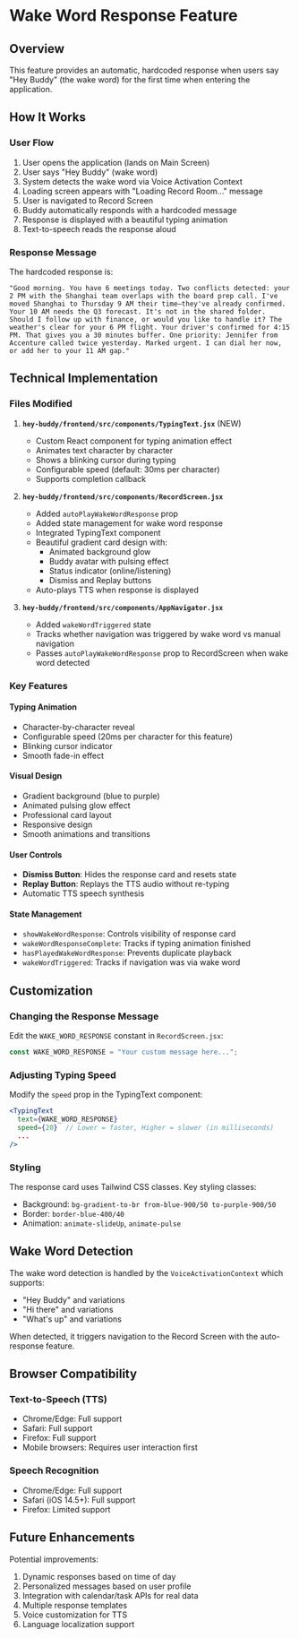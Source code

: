 # Wake Word Response Feature

## Overview
This feature provides an automatic, hardcoded response when users say "Hey Buddy" (the wake word) for the first time when entering the application.

## How It Works

### User Flow
1. User opens the application (lands on Main Screen)
2. User says "Hey Buddy" (wake word)
3. System detects the wake word via Voice Activation Context
4. Loading screen appears with "Loading Record Room..." message
5. User is navigated to Record Screen
6. Buddy automatically responds with a hardcoded message
7. Response is displayed with a beautiful typing animation
8. Text-to-speech reads the response aloud

### Response Message
The hardcoded response is:
```
"Good morning. You have 6 meetings today. Two conflicts detected: your 2 PM with the Shanghai team overlaps with the board prep call. I've moved Shanghai to Thursday 9 AM their time—they've already confirmed. Your 10 AM needs the Q3 forecast. It's not in the shared folder. Should I follow up with finance, or would you like to handle it? The weather's clear for your 6 PM flight. Your driver's confirmed for 4:15 PM. That gives you a 30 minutes buffer. One priority: Jennifer from Accenture called twice yesterday. Marked urgent. I can dial her now, or add her to your 11 AM gap."
```

## Technical Implementation

### Files Modified

1. **`hey-buddy/frontend/src/components/TypingText.jsx`** (NEW)
   - Custom React component for typing animation effect
   - Animates text character by character
   - Shows a blinking cursor during typing
   - Configurable speed (default: 30ms per character)
   - Supports completion callback

2. **`hey-buddy/frontend/src/components/RecordScreen.jsx`**
   - Added `autoPlayWakeWordResponse` prop
   - Added state management for wake word response
   - Integrated TypingText component
   - Beautiful gradient card design with:
     - Animated background glow
     - Buddy avatar with pulsing effect
     - Status indicator (online/listening)
     - Dismiss and Replay buttons
   - Auto-plays TTS when response is displayed

3. **`hey-buddy/frontend/src/components/AppNavigator.jsx`**
   - Added `wakeWordTriggered` state
   - Tracks whether navigation was triggered by wake word vs manual navigation
   - Passes `autoPlayWakeWordResponse` prop to RecordScreen when wake word detected

### Key Features

#### Typing Animation
- Character-by-character reveal
- Configurable speed (20ms per character for this feature)
- Blinking cursor indicator
- Smooth fade-in effect

#### Visual Design
- Gradient background (blue to purple)
- Animated pulsing glow effect
- Professional card layout
- Responsive design
- Smooth animations and transitions

#### User Controls
- **Dismiss Button**: Hides the response card and resets state
- **Replay Button**: Replays the TTS audio without re-typing
- Automatic TTS speech synthesis

#### State Management
- `showWakeWordResponse`: Controls visibility of response card
- `wakeWordResponseComplete`: Tracks if typing animation finished
- `hasPlayedWakeWordResponse`: Prevents duplicate playback
- `wakeWordTriggered`: Tracks if navigation was via wake word

## Customization

### Changing the Response Message
Edit the `WAKE_WORD_RESPONSE` constant in `RecordScreen.jsx`:

```javascript
const WAKE_WORD_RESPONSE = "Your custom message here...";
```

### Adjusting Typing Speed
Modify the `speed` prop in the TypingText component:

```jsx
<TypingText 
  text={WAKE_WORD_RESPONSE}
  speed={20}  // Lower = faster, Higher = slower (in milliseconds)
  ...
/>
```

### Styling
The response card uses Tailwind CSS classes. Key styling classes:
- Background: `bg-gradient-to-br from-blue-900/50 to-purple-900/50`
- Border: `border-blue-400/40`
- Animation: `animate-slideUp`, `animate-pulse`

## Wake Word Detection

The wake word detection is handled by the `VoiceActivationContext` which supports:
- "Hey Buddy" and variations
- "Hi there" and variations  
- "What's up" and variations

When detected, it triggers navigation to the Record Screen with the auto-response feature.

## Browser Compatibility

### Text-to-Speech (TTS)
- Chrome/Edge: Full support
- Safari: Full support
- Firefox: Full support
- Mobile browsers: Requires user interaction first

### Speech Recognition
- Chrome/Edge: Full support
- Safari (iOS 14.5+): Full support
- Firefox: Limited support

## Future Enhancements

Potential improvements:
1. Dynamic responses based on time of day
2. Personalized messages based on user profile
3. Integration with calendar/task APIs for real data
4. Multiple response templates
5. Voice customization for TTS
6. Language localization support



